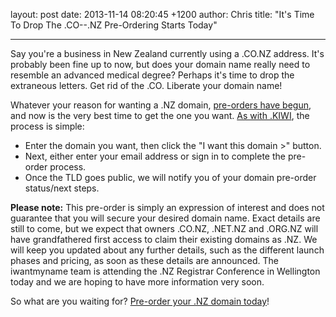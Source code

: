 layout: post
date: 2013-11-14 08:20:45 +1200
author: Chris
title: "It's Time To Drop The .CO--.NZ Pre-Ordering Starts Today"


----

<!-- excerpt -->

Say you're a business in New Zealand currently using a .CO.NZ address. It's probably been fine up to now, but does your domain name really need to resemble an advanced medical degree? Perhaps it's time to drop the extraneous letters. Get rid of the .CO. Liberate your domain name!

<!-- /excerpt -->

Whatever your reason for wanting a .NZ domain, [pre-orders have begun](https://iwantmyname.com/domains/dot-nz), and now is the very best time to get the one you want. [As with .KIWI](https://iwantmyname.com/blog/2013/11/pre-orders-now-open-for-kiwimore-gtlds-coming-soon.html), the process is simple:

+ Enter the domain you want, then click the "I want this domain >" button.
+ Next, either enter your email address or sign in to complete the pre-order process.
+ Once the TLD goes public, we will notify you of your domain pre-order status/next steps.

**Please note:** This pre-order is simply an expression of interest and does not guarantee that you will secure your desired domain name. Exact details are still to come, but we expect that owners .CO.NZ, .NET.NZ and .ORG.NZ will have grandfathered first access to claim their existing domains as .NZ. We will keep you updated about any further details, such as the different launch phases and pricing, as soon as these details are announced. The iwantmyname team is attending the .NZ Registrar Conference in Wellington today and we are hoping to have more information very soon.

So what are you waiting for? [Pre-order your .NZ domain today](https://iwantmyname.com/domains/dot-nz)!
